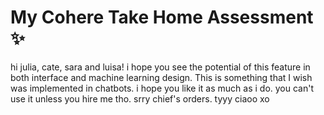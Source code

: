 # My Cohere Take Home Assessment ✨
hi julia, cate, sara and luisa! 
i hope you see the potential of this feature in both interface and machine learning design. This is something that I wish was implemented in chatbots. i hope you like it as much as i do. you can't use it unless you hire me tho. srry chief's orders. tyyy ciaoo xo 




